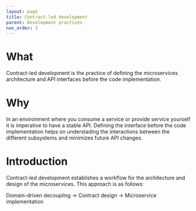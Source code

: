 ```yaml
---
layout: page
title: Contract-led development
parent: Development practices
nav_order: 2
---
```


# What
Contract-led development is the practice of defining the microservices architecture and API interfaces before the code implementation.

# Why
In an environment where you consume a service or provide service yourself it is imperative to have a stable API. Defining the interface before the code implementation helps on understading the interactions between the different subsystems and minimizes future API changes.

# Introduction
Contract-led development establishes a workflow for the architecture and design of the microservices. This approach is as follows:

Domain-driven decoupling -> Contract design -> Microservice implementation